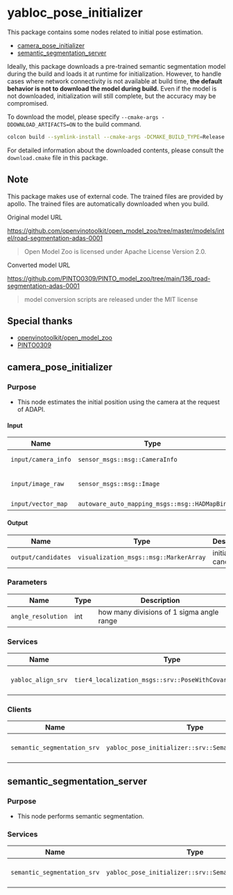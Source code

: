 # yabloc_pose_initializer

This package contains some nodes related to initial pose estimation.

- [camera_pose_initializer](#camera_pose_initializer)
- [semantic_segmentation_server](#semantic_segmentation_server)

Ideally, this package downloads a pre-trained semantic segmentation model during the build and loads it at runtime for initialization.
However, to handle cases where network connectivity is not available at build time, **the default behavior is not to download the model during build.**
Even if the model is not downloaded, initialization will still complete, but the accuracy may be compromised.

<!-- cspell: ignore DDOWNLOAD_ARTIFACTS -->

To download the model, please specify `--cmake-args -DDOWNLOAD_ARTIFACTS=ON` to the build command.

```bash
colcon build --symlink-install --cmake-args -DCMAKE_BUILD_TYPE=Release -DDOWNLOAD_ARTIFACTS=ON --packages-select yabloc_pose_initializer
```

For detailed information about the downloaded contents, please consult the `download.cmake` file in this package.

## Note

This package makes use of external code. The trained files are provided by apollo. The trained files are automatically downloaded when you build.

Original model URL

<https://github.com/openvinotoolkit/open_model_zoo/tree/master/models/intel/road-segmentation-adas-0001>

> Open Model Zoo is licensed under Apache License Version 2.0.

Converted model URL

<https://github.com/PINTO0309/PINTO_model_zoo/tree/main/136_road-segmentation-adas-0001>

> model conversion scripts are released under the MIT license

## Special thanks

- [openvinotoolkit/open_model_zoo](https://github.com/openvinotoolkit/open_model_zoo)
- [PINTO0309](https://github.com/PINTO0309)

## camera_pose_initializer

### Purpose

- This node estimates the initial position using the camera at the request of ADAPI.

#### Input

| Name                | Type                                         | Description              |
| ------------------- | -------------------------------------------- | ------------------------ |
| `input/camera_info` | `sensor_msgs::msg::CameraInfo`               | undistorted camera info  |
| `input/image_raw`   | `sensor_msgs::msg::Image`                    | undistorted camera image |
| `input/vector_map`  | `autoware_auto_mapping_msgs::msg::HADMapBin` | vector map               |

#### Output

| Name                | Type                                   | Description             |
| ------------------- | -------------------------------------- | ----------------------- |
| `output/candidates` | `visualization_msgs::msg::MarkerArray` | initial pose candidates |

### Parameters

| Name               | Type | Description                               |
| ------------------ | ---- | ----------------------------------------- |
| `angle_resolution` | int  | how many divisions of 1 sigma angle range |

### Services

| Name               | Type                                                      | Description                     |
| ------------------ | --------------------------------------------------------- | ------------------------------- |
| `yabloc_align_srv` | `tier4_localization_msgs::srv::PoseWithCovarianceStamped` | initial pose estimation request |

### Clients

| Name                        | Type                                                 | Description                   |
| --------------------------- | ---------------------------------------------------- | ----------------------------- |
| `semantic_segmentation_srv` | `yabloc_pose_initializer::srv::SemanticSegmentation` | semantic segmentation request |

## semantic_segmentation_server

### Purpose

- This node performs semantic segmentation.

### Services

| Name                        | Type                                                 | Description                   |
| --------------------------- | ---------------------------------------------------- | ----------------------------- |
| `semantic_segmentation_srv` | `yabloc_pose_initializer::srv::SemanticSegmentation` | semantic segmentation request |
